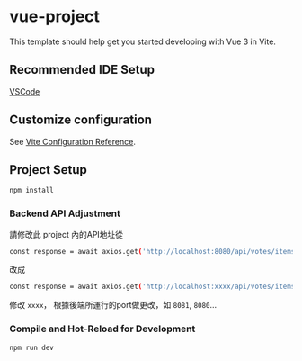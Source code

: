 # vue-project

This template should help get you started developing with Vue 3 in Vite.

## Recommended IDE Setup

[VSCode](https://code.visualstudio.com/)

## Customize configuration

See [Vite Configuration Reference](https://vitejs.dev/config/).

## Project Setup

```sh
npm install
```

### Backend API Adjustment

請修改此 project 內的API地址從

```sh
const response = await axios.get('http://localhost:8080/api/votes/items');
```

改成

```sh
const response = await axios.get('http://localhost:xxxx/api/votes/items');
```
修改 `xxxx`， 根據後端所運行的port做更改，如 `8081`, `8080`...

### Compile and Hot-Reload for Development

```sh
npm run dev
```

